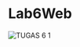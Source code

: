 # Lab6Web
![TUGAS 6  1](https://user-images.githubusercontent.com/101880835/164960498-dc6f0557-7dd5-40a6-95cf-8be35668e002.png)
